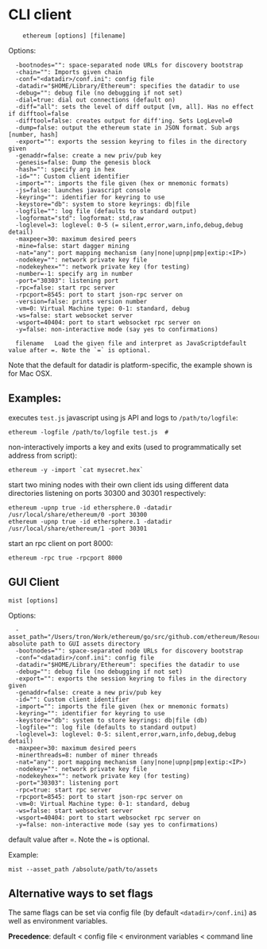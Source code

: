 # CLI client

```
    ethereum [options] [filename]
```

Options:

```
  -bootnodes="": space-separated node URLs for discovery bootstrap
  -chain="": Imports given chain
  -conf="<datadir>/conf.ini": config file
  -datadir="$HOME/Library/Ethereum": specifies the datadir to use
  -debug="": debug file (no debugging if not set)
  -dial=true: dial out connections (default on)
  -diff="all": sets the level of diff output [vm, all]. Has no effect if difftool=false
  -difftool=false: creates output for diff'ing. Sets LogLevel=0
  -dump=false: output the ethereum state in JSON format. Sub args [number, hash]
  -export="": exports the session keyring to files in the directory given
  -genaddr=false: create a new priv/pub key
  -genesis=false: Dump the genesis block
  -hash="": specify arg in hex
  -id="": Custom client identifier
  -import="": imports the file given (hex or mnemonic formats)
  -js=false: launches javascript console
  -keyring="": identifier for keyring to use
  -keystore="db": system to store keyrings: db|file 
  -logfile="": log file (defaults to standard output)
  -logformat="std": logformat: std,raw
  -loglevel=3: loglevel: 0-5 (= silent,error,warn,info,debug,debug detail)
  -maxpeer=30: maximum desired peers
  -mine=false: start dagger mining
  -nat="any": port mapping mechanism (any|none|upnp|pmp|extip:<IP>)
  -nodekey="": network private key file
  -nodekeyhex="": network private key (for testing)
  -number=-1: specify arg in number
  -port="30303": listening port
  -rpc=false: start rpc server
  -rpcport=8545: port to start json-rpc server on
  -version=false: prints version number
  -vm=0: Virtual Machine type: 0-1: standard, debug
  -ws=false: start websocket server
  -wsport=40404: port to start websocket rpc server on
  -y=false: non-interactive mode (say yes to confirmations)

  filename   Load the given file and interpret as JavaScriptdefault value after =. Note the `=` is optional.

```

Note that the default for datadir is platform-specific, the example shown is for Mac OSX.


## Examples: 

executes `test.js` javascript using js API and logs to `/path/to/logfile`:

    ethereum -logfile /path/to/logfile test.js  # 
   
non-interactively imports a key and exits (used to programmatically set address from script):

    ethereum -y -import `cat mysecret.hex`

start two mining nodes with their own client ids using different data directories listening on ports 30300 and 30301 respectively:

    ethereum -upnp true -id ethersphere.0 -datadir /usr/local/share/ethereum/0 -port 30300
    ethereum -upnp true -id ethersphere.1 -datadir /usr/local/share/ethereum/1 -port 30301
    
start an rpc client on port 8000:

    ethereum -rpc true -rpcport 8000

## GUI Client 

    mist [options]
    
Options:

```
  -asset_path="/Users/tron/Work/ethereum/go/src/github.com/ethereum/Resources": absolute path to GUI assets directory
  -bootnodes="": space-separated node URLs for discovery bootstrap
  -conf="<datadir>/conf.ini": config file
  -datadir="$HOME/Library/Ethereum": specifies the datadir to use
  -debug="": debug file (no debugging if not set)
  -export="": exports the session keyring to files in the directory given
  -genaddr=false: create a new priv/pub key
  -id="": Custom client identifier
  -import="": imports the file given (hex or mnemonic formats)
  -keyring="": identifier for keyring to use
  -keystore="db": system to store keyrings: db|file (db)
  -logfile="": log file (defaults to standard output)
  -loglevel=3: loglevel: 0-5: silent,error,warn,info,debug,debug detail)
  -maxpeer=30: maximum desired peers
  -minerthreads=8: number of miner threads
  -nat="any": port mapping mechanism (any|none|upnp|pmp|extip:<IP>)
  -nodekey="": network private key file
  -nodekeyhex="": network private key (for testing)
  -port="30303": listening port
  -rpc=true: start rpc server
  -rpcport=8545: port to start json-rpc server on
  -vm=0: Virtual Machine type: 0-1: standard, debug
  -ws=false: start websocket server
  -wsport=40404: port to start websocket rpc server on
  -y=false: non-interactive mode (say yes to confirmations)
```

default value after =. Note the `=` is optional.

Example: 

    mist --asset_path /absolute/path/to/assets

## Alternative ways to set flags

The same flags can be set via config file (by default `<datadir>/conf.ini`) as well as environment variables. 

**Precedence**: default < config file < environment variables < command line


